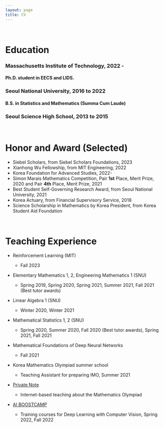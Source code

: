 ```yaml
---
layout: page
title: CV
---
```


<br/>


# Education
### Massachusetts Institute of Technology, 2022 - 
#### Ph.D. student in EECS and LIDS.
### Seoul National University, 2016 to 2022
#### B.S. in Statistics and Mathematics (Summa Cum Laude)
### Seoul Science High School, 2013 to 2015
<br/>

# Honor and Award (Selected)
* Siebel Scholars, from Siebel Scholars Foundations, 2023
* Xianhong Wu Fellowship, from MIT Engineering, 2022
* Korea Foundation for Advanced Studies, 2022-
* Simon Marais Mathematics Competition, Pair **1st** Place, Merit Prize, 2020 and Pair **4th** Place, Merit Prize, 2021
* Best Student Self-Governing Research Award, from Seoul National University, 2021
* Korea Actuary, from Financial Supervisory Service, 2018
* Science Scholarship in Mathematics by Korea President, from Korea Student Aid Foundation

<br/>

# Teaching Experience
* Reinforcement Learning (MIT)
  * Fall 2023

* Elementary Mathematics 1, 2, Engineering Mathematics 1 (SNU)
  * Spring 2019, Spring 2020, Spring 2021, Summer 2021, Fall 2021 (Best tutor awards)

* Linear Algebra 1 (SNU)
  * Winter 2020, Winter 2021

* Mathematical Statistics 1, 2 (SNU)
  * Spring 2020, Summer 2020, Fall 2020 (Best tutor awards), Spring 2021, Fall 2021
* Mathematical Foundations of Deep Neural Networks
  * Fall 2021

* Korea Mathematics Olympiad summer school
  * Teaching Assistant for preparing IMO, Summer 2021

* [Private Note](https://privatenote.co.kr/) 
  * Internet-based teaching about the Mathematics Olympiad
 
* [AI BOOSTCAMP](https://boostcamp.connect.or.kr/) 
  * Training courses for Deep Learning with Computer Vision, Spring 2022, Fall 2022

